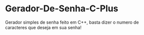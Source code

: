 # Gerador-De-Senha-C-Plus

Gerador simples de senha feito em C++, basta dizer o numero de caracteres que deseja em sua senha!
